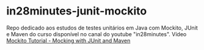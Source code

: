 # in28minutes-junit-mockito
Repo dedicado aos estudos de testes unitários em Java com Mockito, JUnit e Maven do curso disponível no canal do youtube "in28minutes".
Vídeo [Mockito Tutorial - Mocking with JUnit and Maven](https://youtu.be/d2KwvXQgQx4)